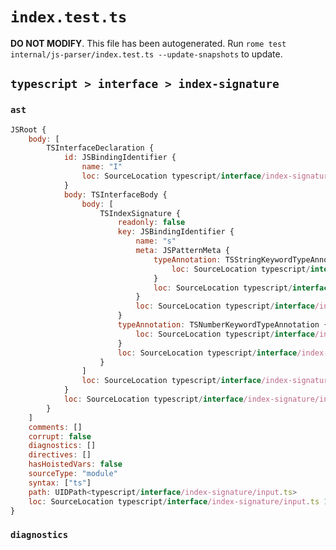 # `index.test.ts`

**DO NOT MODIFY**. This file has been autogenerated. Run `rome test internal/js-parser/index.test.ts --update-snapshots` to update.

## `typescript > interface > index-signature`

### `ast`

```javascript
JSRoot {
	body: [
		TSInterfaceDeclaration {
			id: JSBindingIdentifier {
				name: "I"
				loc: SourceLocation typescript/interface/index-signature/input.ts 1:10-1:11 (I)
			}
			body: TSInterfaceBody {
				body: [
					TSIndexSignature {
						readonly: false
						key: JSBindingIdentifier {
							name: "s"
							meta: JSPatternMeta {
								typeAnnotation: TSStringKeywordTypeAnnotation {
									loc: SourceLocation typescript/interface/index-signature/input.ts 2:8-2:14
								}
								loc: SourceLocation typescript/interface/index-signature/input.ts 2:5-2:14
							}
							loc: SourceLocation typescript/interface/index-signature/input.ts 2:5-2:14
						}
						typeAnnotation: TSNumberKeywordTypeAnnotation {
							loc: SourceLocation typescript/interface/index-signature/input.ts 2:17-2:23
						}
						loc: SourceLocation typescript/interface/index-signature/input.ts 2:4-2:24
					}
				]
				loc: SourceLocation typescript/interface/index-signature/input.ts 1:12-3:1
			}
			loc: SourceLocation typescript/interface/index-signature/input.ts 1:0-3:1
		}
	]
	comments: []
	corrupt: false
	diagnostics: []
	directives: []
	hasHoistedVars: false
	sourceType: "module"
	syntax: ["ts"]
	path: UIDPath<typescript/interface/index-signature/input.ts>
	loc: SourceLocation typescript/interface/index-signature/input.ts 1:0-4:0
}
```

### `diagnostics`

```

```
